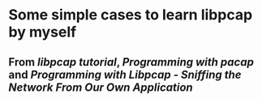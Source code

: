 # Some simple cases to learn libpcap by myself
## From _libpcap tutorial_, _Programming with pacap_ and _Programming with Libpcap - Sniffing the Network From Our Own Application_ 

